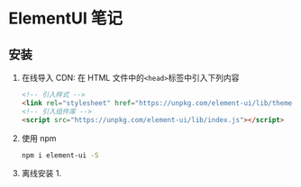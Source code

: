 # ElementUI 笔记

## 安装

1. 在线导入 CDN: 在 HTML 文件中的`<head>`标签中引入下列内容

    ```html
    <!-- 引入样式 -->
    <link rel="stylesheet" href="https://unpkg.com/element-ui/lib/theme-chalk/index.css">
    <!-- 引入组件库 -->
    <script src="https://unpkg.com/element-ui/lib/index.js"></script>
    ```

2. 使用 npm

    ```bash
    npm i element-ui -S
    ```

3. 离线安装
   1. 
